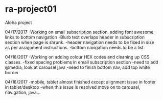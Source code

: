 # ra-project01
Aloha project



04/17/2017
-Working on email subscription section, adding font awesome links to bottom navigation
-Blurb text overlaps header in subscription section when page is shrunk.
-header navigation needs to be fixed in size as per assignment instructions.
-bottom navigation needs to be a list.

04/18/2017
-Working on adding colour HEX codes and cleaning up CSS classes.
-fixed spacing problems in email subscription section
-need to add @media, look at carousel java
-need to finish bottom nav, add top white border

04/18/2017
-mobile, tablet almost finished except alignment issue in footer in tablet/desktop
-when this issue is resolved move on to carousel, navigation, java...
